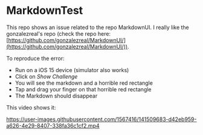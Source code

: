 # MarkdownTest

This repo shows an issue related to the repo MarkdownUI.
I really like the gonzalezreal's repo (check the repo here: [https://github.com/gonzalezreal/MarkdownUI/](https://github.com/gonzalezreal/MarkdownUI/)).

To reproduce the error:

- Run on a iOS 15 device (simulator also works)
- Click on *Show Challenge*
- You will see the markdown and a horrible red rectangle
- Tap and drag your finger on that horrible red rectangle
- The Markdown should disappear

This video shows it:

https://user-images.githubusercontent.com/1567416/141509683-d42eb959-a626-4e29-8407-338fa36c1cf2.mp4

